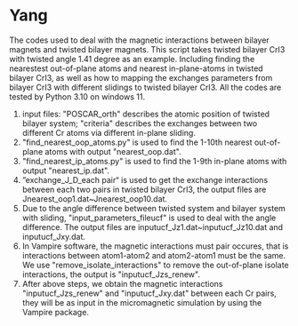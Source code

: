 # Yang
The codes used to deal with the magnetic interactions between bilayer magnets and twisted bilayer magnets. This script takes twisted bilayer CrI3 with twisted angle 1.41 degree as an example. Including finding the nearestest out-of-plane atoms and nearest in-plane-atoms in twisted bilayer CrI3, as well as how to mapping the exchanges parameters from bilayer CrI3 with different slidings to twisted bilayer CrI3. All the codes are tested by Python 3.10 on windows 11. 
1. input files: "POSCAR_orth" describes the atomic position of twisted bilayer system; "criteria" describes the exchanges between two different Cr atoms via different in-plane sliding.
2. "find_nearest_oop_atoms.py" is used to find the 1-10th nearest out-of-plane atoms with output "nearest_oop.dat".
3. "find_nearest_ip_atoms.py" is used to find the 1-9th in-plane atoms with output "nearest_ip.dat".
4. ”exchange_J_D_each pair“ is used to get the exchange interactions between each two pairs in twisted bilayer CrI3, the output files are Jnearest_oop1.dat~Jnearest_oop10.dat.
5. Due to the angle difference between twisted system and bilayer system with sliding, "input_parameters_fileucf" is used to deal with the angle difference. The output files are inputucf_Jz1.dat~inputucf_Jz10.dat and inputucf_Jxy.dat.
6. In Vampire software, the magnetic interactions must pair occures, that is interactions between atom1-atom2 and atom2-atom1 must be the same. We use "remove_isolate_interactions" to remove the out-of-plane isolate interactions, the output is "inputucf_Jzs_renew".
7. After above steps, we obtain the magnetic interactions "inputucf_Jzs_renew" and "inputucf_Jxy.dat" between each Cr pairs, they will be as input in the micromagnetic simulation by using the Vampire package.
